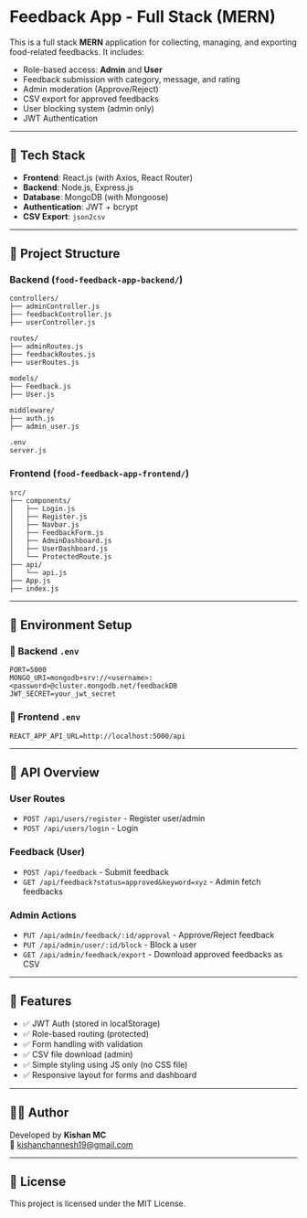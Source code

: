#  Feedback App - Full Stack (MERN)

This is a full stack **MERN** application for collecting, managing, and exporting food-related feedbacks. It includes:

- Role-based access: **Admin** and **User**
- Feedback submission with category, message, and rating
- Admin moderation (Approve/Reject)
- CSV export for approved feedbacks
- User blocking system (admin only)
- JWT Authentication

---

## 🚀 Tech Stack

- **Frontend**: React.js (with Axios, React Router)
- **Backend**: Node.js, Express.js
- **Database**: MongoDB (with Mongoose)
- **Authentication**: JWT + bcrypt
- **CSV Export**: `json2csv`

---

## 📁 Project Structure

### Backend (`food-feedback-app-backend/`)

```
controllers/
├── adminController.js
├── feedbackController.js
├── userController.js

routes/
├── adminRoutes.js
├── feedbackRoutes.js
├── userRoutes.js

models/
├── Feedback.js
├── User.js

middleware/
├── auth.js
├── admin_user.js

.env
server.js
```

### Frontend (`food-feedback-app-frontend/`)

```
src/
├── components/
│   ├── Login.js
│   ├── Register.js
│   ├── Navbar.js
│   ├── FeedbackForm.js
│   ├── AdminDashboard.js
│   ├── UserDashboard.js
│   └── ProtectedRoute.js
├── api/
│   └── api.js
├── App.js
├── index.js
```

---

## 🔐 Environment Setup

### 🔸 Backend `.env`

```
PORT=5000
MONGO_URI=mongodb+srv://<username>:<password>@cluster.mongodb.net/feedbackDB
JWT_SECRET=your_jwt_secret
```

### 🔸 Frontend `.env`

```
REACT_APP_API_URL=http://localhost:5000/api
```

---

## 🧪 API Overview

### User Routes
- `POST /api/users/register` - Register user/admin
- `POST /api/users/login` - Login

### Feedback (User)
- `POST /api/feedback` - Submit feedback
- `GET /api/feedback?status=approved&keyword=xyz` - Admin fetch feedbacks

### Admin Actions
- `PUT /api/admin/feedback/:id/approval` - Approve/Reject feedback
- `PUT /api/admin/user/:id/block` - Block a user
- `GET /api/admin/feedback/export` - Download approved feedbacks as CSV

---

## 🧰 Features

- ✅ JWT Auth (stored in localStorage)
- ✅ Role-based routing (protected)
- ✅ Form handling with validation
- ✅ CSV file download (admin)
- ✅ Simple styling using JS only (no CSS file)
- ✅ Responsive layout for forms and dashboard

---

## 🙋‍♂️ Author

Developed by **Kishan MC**  
📧 kishanchannesh19@gmail.com

---

## 📄 License

This project is licensed under the MIT License.
